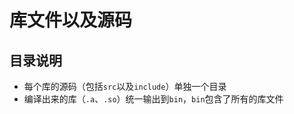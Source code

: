 # 库文件以及源码 #

## 目录说明 ##

* 每个库的源码（包括`src`以及`include`）单独一个目录
* 编译出来的库（`.a`、`.so`）统一输出到`bin`，`bin`包含了所有的库文件


